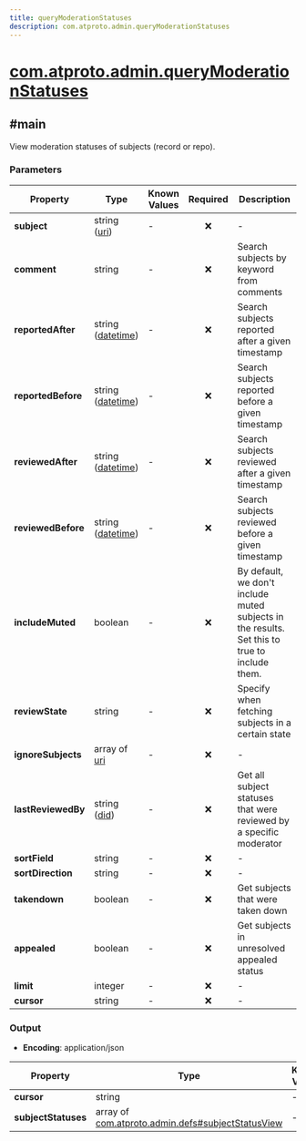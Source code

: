 ```yaml
---
title: queryModerationStatuses
description: com.atproto.admin.queryModerationStatuses
---
```


# [com.atproto.admin.queryModerationStatuses](https://github.com/myConsciousness/atproto.dart/blob/main/lexicons/com/atproto/admin/queryModerationStatuses.json)

## #main

View moderation statuses of subjects (record or repo).

### Parameters

| Property | Type | Known Values | Required | Description |
| --- | --- | --- | :---: | --- |
| **subject** | string ([uri](https://atproto.com/specs/lexicon#uri)) | - | ❌ | - |
| **comment** | string | - | ❌ | Search subjects by keyword from comments |
| **reportedAfter** | string ([datetime](https://atproto.com/specs/lexicon#datetime)) | - | ❌ | Search subjects reported after a given timestamp |
| **reportedBefore** | string ([datetime](https://atproto.com/specs/lexicon#datetime)) | - | ❌ | Search subjects reported before a given timestamp |
| **reviewedAfter** | string ([datetime](https://atproto.com/specs/lexicon#datetime)) | - | ❌ | Search subjects reviewed after a given timestamp |
| **reviewedBefore** | string ([datetime](https://atproto.com/specs/lexicon#datetime)) | - | ❌ | Search subjects reviewed before a given timestamp |
| **includeMuted** | boolean | - | ❌ | By default, we don't include muted subjects in the results. Set this to true to include them. |
| **reviewState** | string | - | ❌ | Specify when fetching subjects in a certain state |
| **ignoreSubjects** | array of [uri](https://atproto.com/specs/lexicon#uri) | - | ❌ | - |
| **lastReviewedBy** | string ([did](https://atproto.com/specs/did)) | - | ❌ | Get all subject statuses that were reviewed by a specific moderator |
| **sortField** | string | - | ❌ | - |
| **sortDirection** | string | - | ❌ | - |
| **takendown** | boolean | - | ❌ | Get subjects that were taken down |
| **appealed** | boolean | - | ❌ | Get subjects in unresolved appealed status |
| **limit** | integer | - | ❌ | - |
| **cursor** | string | - | ❌ | - |

### Output

- **Encoding**: application/json

| Property | Type | Known Values | Required | Description |
| --- | --- | --- | :---: | --- |
| **cursor** | string | - | ❌ | - |
| **subjectStatuses** | array of [com.atproto.admin.defs#subjectStatusView](../../../../lexicons/com/atproto/admin/defs.md#subjectstatusview) | - | ✅ | - |
